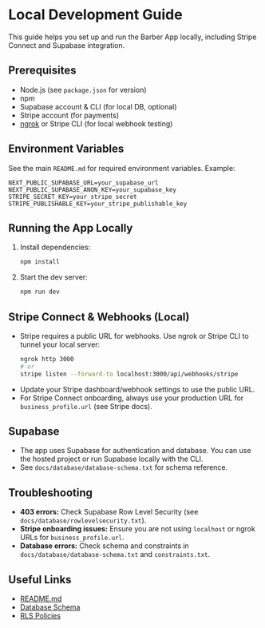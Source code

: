 # Local Development Guide

This guide helps you set up and run the Barber App locally, including Stripe Connect and Supabase integration.

## Prerequisites
- Node.js (see `package.json` for version)
- npm
- Supabase account & CLI (for local DB, optional)
- Stripe account (for payments)
- [ngrok](https://ngrok.com/) or Stripe CLI (for local webhook testing)

## Environment Variables
See the main `README.md` for required environment variables. Example:
```env
NEXT_PUBLIC_SUPABASE_URL=your_supabase_url
NEXT_PUBLIC_SUPABASE_ANON_KEY=your_supabase_key
STRIPE_SECRET_KEY=your_stripe_secret
STRIPE_PUBLISHABLE_KEY=your_stripe_publishable_key
```

## Running the App Locally
1. Install dependencies:
   ```bash
   npm install
   ```
2. Start the dev server:
   ```bash
   npm run dev
   ```

## Stripe Connect & Webhooks (Local)
- Stripe requires a public URL for webhooks. Use ngrok or Stripe CLI to tunnel your local server:
  ```bash
  ngrok http 3000
  # or
  stripe listen --forward-to localhost:3000/api/webhooks/stripe
  ```
- Update your Stripe dashboard/webhook settings to use the public URL.
- For Stripe Connect onboarding, always use your production URL for `business_profile.url` (see Stripe docs).

## Supabase
- The app uses Supabase for authentication and database. You can use the hosted project or run Supabase locally with the CLI.
- See `docs/database/database-schema.txt` for schema reference.

## Troubleshooting
- **403 errors:** Check Supabase Row Level Security (see `docs/database/rowlevelsecurity.txt`).
- **Stripe onboarding issues:** Ensure you are not using `localhost` or ngrok URLs for `business_profile.url`.
- **Database errors:** Check schema and constraints in `docs/database/database-schema.txt` and `constraints.txt`.

## Useful Links
- [README.md](../README.md)
- [Database Schema](./database/database-schema.txt)
- [RLS Policies](./database/rowlevelsecurity.txt) 
